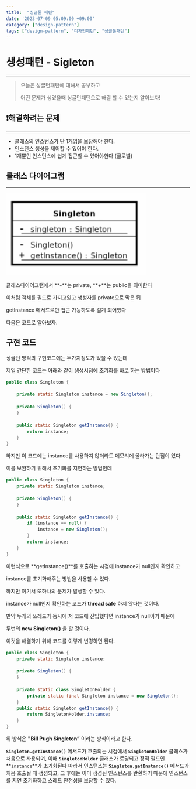 ```yaml
---
title:  "싱글톤 패턴"
date: '2023-07-09 05:09:00 +09:00'
category: ["design-pattern"]
tags: ["design-pattern", "디자인패턴", "싱글톤패턴"]
---
```


# 생성패턴 - Sigleton

---

> 오늘은 싱글턴패턴에 대해서 공부하고
> 
> 
> 어떤 문제가 생겼을때 싱글턴패턴으로 해결 할 수 있는지 알아보자!
> 

## ❗️해결하려는 문제

---

- 클래스의 인스턴스가 단 1개임을 보장해야 한다.
- 인스턴스 생성을 제어할 수 있어야 한다.
- 1개뿐인 인스턴스에 쉽게 접근할 수 있어야한다 (글로벌)

## 클래스 다이어그램

---

![singleton](/assets/img/posts/singleton.png)

클래스다이어그램에서 **-**는 private,  **+**는 public을 의미한다

이처럼  객체를 필드로 가지고있고 생성자를 private으로 막은 뒤 

getInstance 메서드로만 접근 가능하도록 설계 되어있다

다음은 코드로 알아보자.

## 구현 코드

싱글턴 방식의 구현코드에는 두가지정도가 있을 수 있는데

제일 간단한 코드는 아래와 같이 생성시점에 초기화를 바로 하는 방법이다

```java
public class Singleton {

    private static Singleton instance = new Singleton();

    private Singleton() {
    }

    public static Singleton getInstance() {
        return instance;
    }
}
```

하지만 이 코드에는 instance를 사용하지 않더라도 메모리에 올라가는 단점이 있다

이를 보완하기 위해서 초기화를 지연하는 방법인데

```java
public class Singleton {
    private static Singleton instance;

    private Singleton() {
    }

    public static Singleton getInstance() {
        if (instance == null) {
            instance = new Singleton();
        }
        return instance;
    }
}
```

이런식으로 **getInstance()**를 호출하는 시점에 instance가 null인지 확인하고

instance를 초기화해주는 방법을 사용할 수 있다.

하지만 여기서 또하나의 문제가 발생할 수 있다.

instance가 null인지 확인하는 코드가 **thread safe** 하지 않다는 것이다.

만약 두개의 쓰레드가 동시에 저 코드에 진입했다면 instance가 null이기 때문에

두번의 **new Singleton()** 을 할 것이다.

이것을 해결하기 위해 코드를 이렇게 변경하면 된다.

```java
public class Singleton {
    private static Singleton instance;

    private Singleton() {
    }

    private static class SingletonHolder {
        private static final Singleton instance = new Singleton();
    }
    public static Singleton getInstance() {
        return SingletonHolder.instance;
    }
}
```

위 방식은 **"Bill Pugh Singleton”** 이라는 방식이라고 한다.

**`Singleton.getInstance()`** 메서드가 호출되는 시점에서 **`SingletonHolder`** 클래스가 처음으로 사용되며, 이때 **`SingletonHolder`** 클래스가 로딩되고 정적 필드인 **`instance`**가 초기화된다 따라서 인스턴스는 **`Singleton.getInstance()`** 메서드가 처음 호출될 때 생성되고, 그 후에는 이미 생성된 인스턴스를 반환하기
때문에 인스턴스를 지연 초기화하고 스레드 안전성을 보장할 수 있다.
